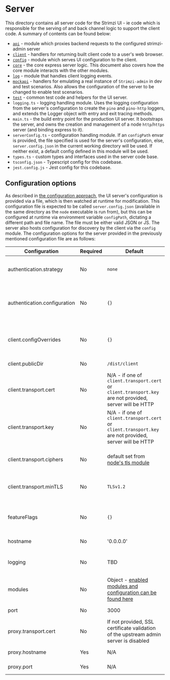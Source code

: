 # Server

This directory contains all server code for the Strimzi UI - ie code which is responsible for the serving of and back channel logic to support the client code. A summary of contents can be found below:

- [`api`](./api/README.md) - module which proxies backend requests to the configured strimzi-admin server
- [`client`](./client/README.md) - handlers for returning built client code to a user's web browser.
- [`config`](./config/README.md) - module which serves UI configuration to the client.
- [`core`](./core/README.md) - the core express server logic. This document also covers how the core module interacts with the other modules.
- [`log`](./log/README.md) - module that handles client logging events.
- [`mockapi`](./mockapi/README.md) - handlers for emulating a real instance of `Strimzi-admin` in dev and test scenarios. Also allows the configuration of the server to be changed to enable test scenarios.
- [`test`](./test/README.md) - common test code and helpers for the UI server.
- `logging.ts` - logging handling module. Uses the logging configuration from the server's configuration to create the `pino` and `pino-http` loggers, and extends the Logger object with entry and exit tracing methods.
- `main.ts` - the build entry point for the production UI server. It bootstraps the server, and owns the creation and management of a node `http`/`https` server (and binding express to it).
- `serverConfig.ts` - configuration handling module. If an `configPath` envar is provided, the file specified is used for the server's configuration, else, `server.config.json` in the current working directory will be used. If neither exist, a default config defined in this module will be used.
- `types.ts` - custom types and interfaces used in the server code base.
- `tsconfig.json` - Typescript config for this codebase.
- `jest.config.js` - Jest config for this codebase.

## Configuration options

As described in [the configuration approach](../docs/Architecture.md#configuration-and-feature-flagging), the UI server's configuration is provided via a file, which is then watched at runtime for modification. This configuration file is expected to be called `server.config.json` (available in the same directory as the `node` executable is run from), but this can be configured at runtime via environment variable `configPath`, dictating a different path and file name. The file must be either valid JSON or JS. The server also hosts configuration for discovery by the client via the `config` module. The configuration options for the server provided in the previously mentioned configuration file are as follows:

| Configuration                | Required | Default                                                                                                                | Purpose                                                                                                                                                                                |
| ---------------------------- | -------- | ---------------------------------------------------------------------------------------------------------------------- | -------------------------------------------------------------------------------------------------------------------------------------------------------------------------------------- |
| authentication.strategy      | No       | `none`                                                                                                                 | What authentication strategy to use to authenticate users. See [the security section](#security) for details of the available options.                                                 |
| authentication.configuration | No       | `{}`                                                                                                                   | Any additional configuration required for the provided authentication strategy `authentication.strategy` . See [the security section](#security) for details of the available options. |
| client.configOverrides       | No       | `{}`                                                                                                                   | Overrides to send to the client. See [client configuration for further details](#client-configuration). These values will take precedence over any others provided.                    |
| client.publicDir             | No       | `/dist/client`                                                                                                         | The location of the built client to serve.                                                                                                                                             |
| client.transport.cert        | No       | N/A - if one of `client.transport.cert` or `client.transport.key` are not provided, server will be HTTP                | PEM certificate presented to browsers on connecting to the UI server.                                                                                                                  |
| client.transport.key         | No       | N/A - if one of `client.transport.cert` or `client.transport.key` are not provided, server will be HTTP                | PEM certificate private key for the certificate provided in `client.transport.cert`.                                                                                                   |
| client.transport.ciphers     | No       | default set from [node's tls module](https://nodejs.org/api/tls.html#tls_modifying_the_default_tls_cipher_suite)       | TLS ciphers used/supported by the HTTPS server for client negotiation. Only applies if starting an HTTPS server.                                                                       |
| client.transport.minTLS      | No       | `TLSv1.2`                                                                                                              | Minimum TLS version supported by the server. Only applies if starting an HTTPS server. Set to `TLSv1.2` for browser compatibility.                                                     |
| featureFlags                 | No       | `{}`                                                                                                                   | Feature flag overrides to set. The configuration is as per the format specified [here](#feature-flags). These values will take precedence over any others provided.                    |
| hostname                     | No       | '0.0.0.0'                                                                                                              | The hostname the UI server will be bound to.                                                                                                                                           |
| logging                      | No       | TBD                                                                                                                    | Logging configuration settings. Format to be defined in https://github.com/strimzi/strimzi-ui/issues/24                                                                                |
| modules                      | No       | Object - [enabled modules and configuration can be found here](../docs/Architecture.md#router-controller-data-pattern) | The modules which are either enabled or disabled.                                                                                                                                      |
| port                         | No       | 3000                                                                                                                   | The port the UI server will be bound to.                                                                                                                                               |
| proxy.transport.cert         | No       | If not provided, SSL certificate validation of the upstream admin server is disabled                                   | CA certificate in PEM format of the backend admin server api requests are to be sent to.                                                                                               |
| proxy.hostname               | Yes      | N/A                                                                                                                    | The hostname of the admin server to send api requests to.                                                                                                                              |
| proxy.port                   | Yes      | N/A                                                                                                                    | The port of the admin server to send api requests to.                                                                                                                                  |
